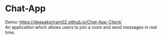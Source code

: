 # Chat-App
Demo: https://deepaksriram02.github.io/Chat-App-Client/
<br>
An application which allows users to join a room and send messages in real time.
